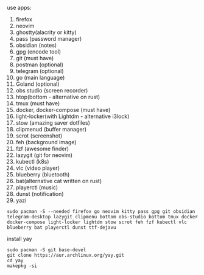use apps:
1. firefox
2. neovim
3. ghostty(alacrity or kitty)
4. pass (password manager)
5. obsidian (notes)
6. gpg (encode tool)
7. git (must have)
8. postman (optional)
9. telegram (optional)
10. go (main language)
11. Goland (optional)
12. obs studio (screen recorder)
13. htop(bottom - alternative on rust)
14. tmux (must have)
15. docker, docker-compose (must have)
16. light-locker(with Lightdm - alternative i3lock)
17. stow (amazing saver dotfiles)
18. clipmenud (buffer manager)
19. scrot (screenshot)
20. feh (background image)
21. fzf (awesome finder)
22. lazygit (git for neovim)
23. kubectl (k8s)
24. vlc (video player)
25. blueberry (bluetooth)
26. bat(alternative cat written on rust)
27. playerctl (music)
28. dunst (notification)
29. yazi


```
sudo pacman -S --needed firefox go neovim kitty pass gpg git obsidian telegram-desktop lazygit clipmenu bottom obs-studio bottom tmux docker docker-compose light-locker lightdm stow scrot feh fzf kubectl vlc blueberry bat playerctl dunst ttf-dejavu
```

install yay
```
sudo pacman -S git base-devel
git clone https://aur.archlinux.org/yay.git
cd yay
makepkg -si
```

